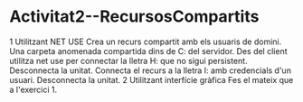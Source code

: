 # Activitat2--RecursosCompartits
1 Utilitzant NET USE
Crea un recurs compartit amb els usuaris de domini. Una carpeta anomenada compartida dins de C: del servidor.
Des del client utilitza net use per connectar la lletra H: que no sigui persistent.
Desconnecta la unitat.
Connecta el recurs a la lletra I: amb credencials d'un usuari.
Desconnecta la unitat.
2 Utilitzant interfície gràfica
Fes el mateix que a l'exercici 1.
